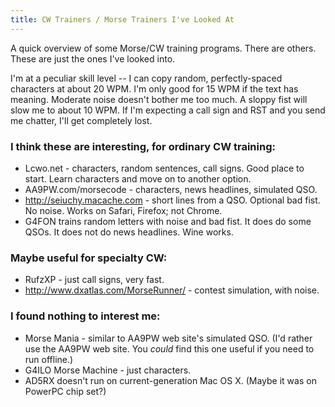 ```yaml
---
title: CW Trainers / Morse Trainers I've Looked At
---
```


A quick overview of some Morse/CW training programs.  There are others.  These are just the ones I've looked into.

I'm at a peculiar skill level -- I can copy random, perfectly-spaced characters at about 20 WPM.  I'm only good for 15 WPM if the text has meaning.  Moderate noise doesn't bother me too much.  A sloppy fist will slow me to about 10 WPM.  If I'm expecting a call sign and RST and you send me chatter, I'll get completely lost.

### I think these are interesting, for ordinary CW training:

* Lcwo.net - characters, random sentences, call signs.  Good place to start.  Learn characters and move on to another option.
* AA9PW.com/morsecode - characters, news headlines, simulated QSO.
* http://seiuchy.macache.com - short lines from a QSO. Optional bad fist.  No noise. Works on Safari, Firefox; not Chrome.
* G4FON trains random letters with noise and bad fist.  It does do some QSOs.  It does not do news headlines. Wine works.

### Maybe useful for specialty CW:

* RufzXP - just call signs, very fast.
* http://www.dxatlas.com/MorseRunner/ - contest simulation, with noise.

### I found nothing to interest me:

* Morse Mania - similar to AA9PW web site's simulated QSO. (I'd rather use the AA9PW web site. You *could* find this one useful if you need to run offline.)
* G4ILO Morse Machine - just characters.
* AD5RX doesn't run on current-generation Mac OS X.  (Maybe it was on PowerPC chip set?)